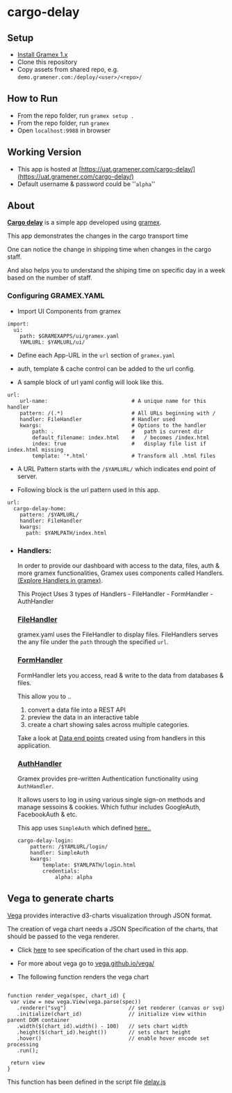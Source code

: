 # cargo-delay

## Setup

- [Install Gramex 1.x](https://learn.gramener.com/guide/install/)
- Clone this repository
- Copy assets from shared repo, e.g. `demo.gramener.com:/deploy/<user>/<repo>/`


## How to Run

- From the repo folder, run `gramex setup .`
- From the repo folder, run `gramex`
- Open `localhost:9988` in browser

## Working Version

- This app is hosted at [https://uat.gramener.com/cargo-delay/](https://uat.gramener.com/cargo-delay/)
- Default username & password could be ''`alpha`''

## About

**[Cargo delay](https://uat.gramener.com/cargo-delay/)** is a simple app developed using [gramex](https://github.com/gramener/gramex/).

This app demonstrates the changes in the cargo transport time

One can notice the change in shipping time when changes in the cargo staff.

And also helps you to understand the shiping time on specific day in a week based on the number of staff.

### Configuring GRAMEX.YAML

- Import UI Components from gramex

```
import:
  ui:
    path: $GRAMEXAPPS/ui/gramex.yaml
    YAMLURL: $YAMLURL/ui/

```

- Define each App-URL in the `url` section of `gramex.yaml`

- auth, template & cache control can be added to the url config.

- A sample block of url yaml config will look like this.

```
url:
    url-name:                           # A unique name for this handler
    pattern: /(.*)                      # All URLs beginning with /
    handler: FileHandler                # Handler used
    kwargs:                             # Options to the handler
        path: .                         #   path is current dir
        default_filename: index.html    #   / becomes /index.html
        index: true                     #   display file list if index.html missing
        template: '*.html'              # Transform all .html files
```
- A URL Pattern starts with the `/$YAMLURL/` which indicates end point of server.

- Following block is the url pattern used in this app.

```
url:
  cargo-delay-home:
    pattern: /$YAMLURL/
    handler: FileHandler
    kwargs:
      path: $YAMLPATH/index.html
```

- ### Handlers:
    In order to provide our dashboard with access to the data, files, auth & more gramex functionalities, Gramex uses components called Handlers. [(Explore Handlers in gramex)](https://learn.gramener.com/guide/).

    This Project Uses 3 types of Handlers
        - FileHandler
        - FormHandler
        - AuthHandler

    ### [FileHandler](https://learn.gramener.com/guide/filehandler/)

    gramex.yaml uses the FileHandler to display files. FileHandlers serves the any file under the `path` through the specified `url`.



    ### [FormHandler](https://learn.gramener.com/guide/formhandler/)

    FormHandler lets you access, read & write to the data from databases & files.


    This allow you to ..
     1) convert a data file into a REST API
     2) preview the data in an interactive table
     3) create a chart showing sales across multiple categories.

    Take a look at [Data end points](\gramex.yaml#L35-L45) created using from handlers in this application.

    ### [AuthHandler](https://learn.gramener.com/guide/auth/)

    Gramex provides pre-written Authentication functionality using `AuthHandler`.

    It allows users to log in using various single sign-on methods and manage sessoins & cookies. Which futhur includes GoogleAuth, FacebookAuth & etc.

    This app uses `SimpleAuth` which defined [here..](\gramex.yaml#L22-L33)

    ```
    cargo-delay-login:
        pattern: /$YAMLURL/login/
        handler: SimpleAuth
        kwargs:
            template: $YAMLPATH/login.html
            credentials:
                alpha: alpha
    ```

## Vega to generate charts

[Vega](https://vega.github.io/vega/) provides interactive d3-charts visualization through JSON format.

The creation of vega chart needs a JSON Specification of the charts, that should be passed to the vega renderer.

 - Click [here](\js\components/delay_chart_config.js) to see specification of the chart used in this app.

 - For more about vega go to [vega.github.io/vega/](https://vega.github.io/vega/)

 - The following function renders the vega chart

 ```

function render_vega(spec, chart_id) {
  var view = new vega.View(vega.parse(spec))
    .renderer("svg")                    // set renderer (canvas or svg)
    .initialize(chart_id)               // initialize view within parent DOM container
    .width($(chart_id).width() - 100)   // sets chart width
    .height($(chart_id).height())       // sets chart height
    .hover()                            // enable hover encode set processing
    .run();

  return view
}

 ```

 This function has been defined in the script file [delay.js](\js\delay.js#L14)













